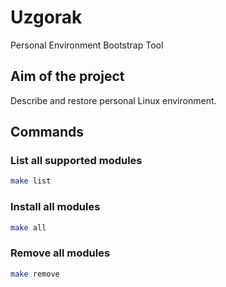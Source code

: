 # Uzgorak

Personal Environment Bootstrap Tool

## Aim of the project

Describe and restore personal Linux environment.

## Commands

### List all supported modules

```sh
make list
```

### Install all modules

```sh
make all
```

### Remove all modules

```sh
make remove
```
